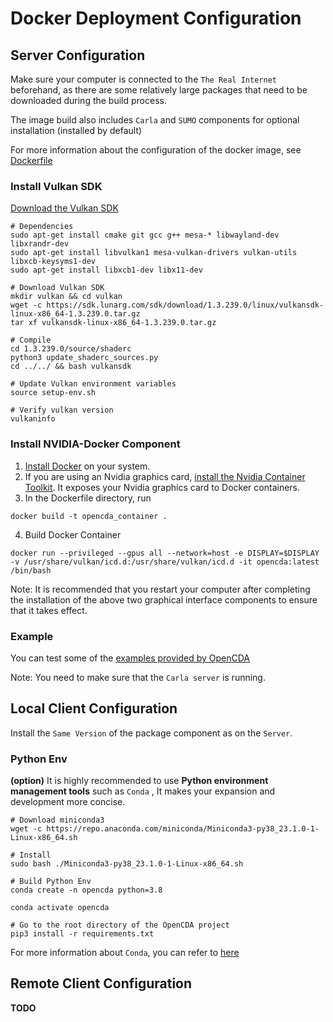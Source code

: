# Docker Deployment Configuration

## Server Configuration
Make sure your computer is connected to the `The Real Internet`   beforehand, as there are some relatively large packages that need to be downloaded during the build process.

The image build also includes `Carla` and `SUMO` components for optional installation (installed by default)

For more information about the configuration of the docker image, see
[Dockerfile](Dockerfile)  

### Install Vulkan SDK
[Download the Vulkan SDK](https://vulkan.lunarg.com/sdk/home#linux)
```shell
# Dependencies
sudo apt-get install cmake git gcc g++ mesa-* libwayland-dev libxrandr-dev
sudo apt-get install libvulkan1 mesa-vulkan-drivers vulkan-utils libxcb-keysyms1-dev
sudo apt-get install libxcb1-dev libx11-dev

# Download Vulkan SDK
mkdir vulkan && cd vulkan
wget -c https://sdk.lunarg.com/sdk/download/1.3.239.0/linux/vulkansdk-linux-x86_64-1.3.239.0.tar.gz
tar xf vulkansdk-linux-x86_64-1.3.239.0.tar.gz

# Compile
cd 1.3.239.0/source/shaderc
python3 update_shaderc_sources.py 
cd ../../ && bash vulkansdk

# Update Vulkan environment variables
source setup-env.sh

# Verify vulkan version
vulkaninfo
```

### Install NVIDIA-Docker Component
 1. [Install Docker](https://docs.docker.com/engine/install/) on your system.
 2. If you are using an Nvidia graphics card, [install the Nvidia Container Toolkit](https://docs.nvidia.com/datacenter/cloud-native/container-toolkit/install-guide.html#installation-guide). It exposes your Nvidia graphics
 card to Docker containers.
 3. In the Dockerfile directory, run
 ```shell
 docker build -t opencda_container .
 ```
 4. Build Docker Container
 ```shell
 docker run --privileged --gpus all --network=host -e DISPLAY=$DISPLAY -v /usr/share/vulkan/icd.d:/usr/share/vulkan/icd.d -it opencda:latest /bin/bash
 ```


Note:
It is recommended that you restart your computer after completing the installation of the above two graphical interface components to ensure that it takes effect.

### Example
You can test some of the [examples provided by OpenCDA](https://opencda-documentation.readthedocs.io/en/latest/md_files/getstarted.html)

Note: You need to make sure that the `Carla server` is running.

## Local Client Configuration
Install the `Same Version` of the package component as on the `Server`.

### Python Env
**(option)**  It is highly recommended to use **Python environment management tools** such as `Conda` , It makes your expansion and development more concise.

```shell
# Download miniconda3
wget -c https://repo.anaconda.com/miniconda/Miniconda3-py38_23.1.0-1-Linux-x86_64.sh

# Install
sudo bash ./Miniconda3-py38_23.1.0-1-Linux-x86_64.sh

# Build Python Env
conda create -n opencda python=3.8

conda activate opencda

# Go to the root directory of the OpenCDA project
pip3 install -r requirements.txt
```
For more information about `Conda`, you can refer to [here](https://docs.conda.io/projects/conda/en/latest/user-guide/install/linux.html)


## Remote Client Configuration
**TODO**

